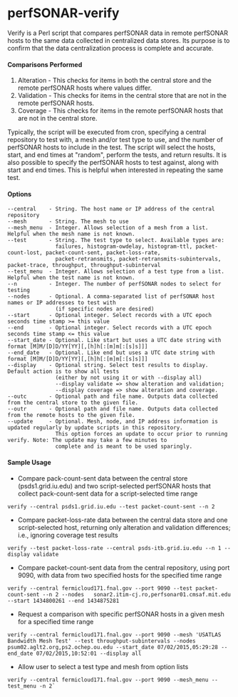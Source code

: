 # perfSONAR-verify
Verify is a Perl script that compares perfSONAR data in remote perfSONAR hosts to the same data collected in centralized data stores. Its purpose is to confirm that the data centralization process is complete and accurate.

#### Comparisons Performed  
1) Alteration - This checks for items in both the central store and the remote perfSONAR hosts where values differ.  
2) Validation - This checks for items in the central store that are not in the remote perfSONAR hosts.  
3) Coverage - This checks for items in the remote perfSONAR hosts that are not in the central store.

Typically, the script will be executed from cron, specifying a central repository to test with, a mesh and/or test type to use, and the number of perfSONAR hosts to include in the test. The script will select the hosts, start, and end times at "random", perform the tests, and return results. It is also possible to specify the perfSONAR hosts to test against, along with start and end times. This is helpful when interested in repeating the same test.

#### Options
```
--central    - String. The host name or IP address of the central repository  
--mesh       - String. The mesh to use  
--mesh_menu  - Integer. Allows selection of a mesh from a list. Helpful when the mesh name is not known.
--test       - String. The test type to select. Available types are:
               failures, histogram-owdelay, histogram-ttl, packet-count-lost, packet-count-sent, packet-loss-rate,
               packet-retransmits, packet-retransmits-subintervals, packet-trace, throughput, throughput-subinterval
--test_menu  - Integer. Allows selection of a test type from a list. Helpful when the test name is not known.
--n          - Integer. The number of perfSONAR nodes to select for testing
--nodes      - Optional. A comma-separated list of perfSONAR host names or IP addresses to test with
               (if specific nodes are desired)
--start      - Optional integer. Select records with a UTC epoch seconds time stamp >= this value
--end        - Optional integer. Select records with a UTC epoch seconds time stamp <= this value
--start_date - Optional. Like start but uses a UTC date string with format [M]M/[D]D/YY[YY][,[h]h[:[m]m[:[s]s]]]
--end_date   - Optional. Like end but uses a UTC date string with format [M]M/[D]D/YY[YY][,[h]h[:[m]m[:[s]s]]]
--display    - Optional string. Select test results to display. Default action is to show all tests
               (either by not using it or with --display all)
               --display validate => show alteration and validation;
               --display coverage => show alteration and coverage.
--outc       - Optional path and file name. Outputs data collected from the central store to the given file.
--outr       - Optional path and file name. Outputs data collected from the remote hosts to the given file.
--update     - Optional. Mesh, node, and IP address information is updated regularly by update scripts in this repository.
               This option forces an update to occur prior to running verify. Note: The update may take a few minutes to
               complete and is meant to be used sparingly.
```

#### Sample Usage  
- Compare pack-count-sent data between the central store (psds1.grid.iu.edu) and two script-selected perfSONAR hosts that collect pack-count-sent data for a script-selected time range  
```
verify --central psds1.grid.iu.edu --test packet-count-sent --n 2
```

- Compare packet-loss-rate data between the central data store and one script-selected host, returning only alteration and validation differences; i.e., ignoring coverage test results  
```
verify --test packet-loss-rate --central psds-itb.grid.iu.edu --n 1 --display validate
```

- Compare packet-count-sent data from the central repository, using port 9090, with data from two specified hosts for the specified time range  
```
verify --central fermicloud171.fnal.gov --port 9090 --test packet-count-sent --n 2 --nodes   sonar2.itim-cj.ro,perfsonar01.cmsaf.mit.edu --start 1434800261 --end 1434875281
```

- Request a comparison with specific perfSONAR hosts in a given mesh for a specified time range  
```
verify --central fermicloud171.fnal.gov --port 9090 --mesh 'USATLAS Bandwidth Mesh Test' --test throughput-subintervals --nodes psum02.aglt2.org,ps2.ochep.ou.edu --start_date 07/02/2015,05:29:28 --end_date 07/02/2015,10:52:01 --display all
```

- Allow user to select a test type and mesh from option lists  
```
verify --central fermicloud171.fnal.gov --port 9090 --mesh_menu --test_menu -n 2`
```
